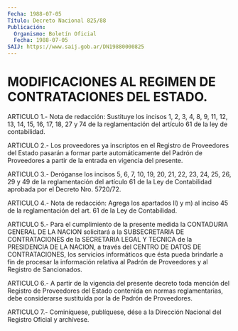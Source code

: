 ```yaml
---
Fecha: 1988-07-05
Título: Decreto Nacional 825/88
Publicación:
  Organismo: Boletín Oficial
  Fecha: 1988-07-05
SAIJ: https://www.saij.gob.ar/DN19880000825
---
```

# MODIFICACIONES AL REGIMEN DE CONTRATACIONES DEL ESTADO.

<a id="1"></a>
ARTICULO 1.- Nota de redacción: Sustituye los incisos 1, 2, 3, 4, 8, 9, 11, 12, 13, 14, 15, 16, 17, 18, 27 y 74 de la reglamentación del artículo 61 de la ley de contabilidad.

<a id="2"></a>
ARTICULO  2.-  Los proveedores ya inscriptos en el Registro de Proveedores del Estado  pasarán  a formar parte automáticamente del Padrón  de  Proveedores a partir de  la  entrada  en  vigencia  del presente.

<a id="3"></a>
ARTICULO 3.- Deróganse los incisos 5, 6, 7, 10, 19, 20, 21, 22, 23,  24, 25, 26, 29 y 49 de la reglamentación del artículo 61 de la Ley  de    Contabilidad  aprobada  por  el  Decreto  Nro.  5720/72.

<a id="4"></a>
ARTICULO 4.- Nota de redacción: Agrega los apartados ll) y m) al inciso 45 de  la  reglamentación  del  art.  61 de la Ley de Contabilidad.

<a id="5"></a>
ARTICULO  5.-  Para  el  cumplimiento de la presente medida la CONTADURIA GENERAL DE LA NACION  solicitará  a  la SUBSECRETARIA DE CONTRATACIONES de la SECRETARIA LEGAL Y TECNICA de  la PRESIDENCIA DE  LA NACION, a través del CENTRO DE DATOS DE CONTRATACIONES,  los servicios  informáticos  que ésta pueda brindarle a fin de procesar la información relativa al  Padrón  de Proveedores y al Registro de Sancionados.

<a id="6"></a>
ARTICULO 6.- A partir de la vigencia del presente decreto toda mención  del Registro de Proveedores del Estado contenida en normas reglamentarias,  debe  considerarse  sustituída por la de Padrón de Proveedores.

<a id="7"></a>
ARTICULO  7.-  Cominíquese,  publíquese,  dése  a la Dirección Nacional del Registro Oficial y archívese.
